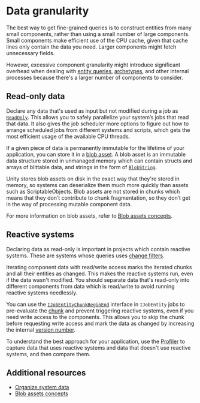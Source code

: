 # Data granularity

The best way to get fine-grained queries is to construct entities from many small components, rather than using a small number of large components. Small components make efficient use of the CPU cache, given that cache lines only contain the data you need. Larger components might fetch unnecessary fields. 

However, excessive component granularity might introduce significant overhead when dealing with [entity queries](systems-entityquery.md), [archetypes](concepts-archetypes.md), and other internal processes because there's a larger number of components to consider.

## Read-only data

Declare any data that's used as input but not modified during a job as [`ReadOnly`](xref:Unity.Collections.ReadOnlyAttribute). This allows you to safely parallelize your system’s jobs that read that data. It also gives the job scheduler more options to figure out how to arrange scheduled jobs from different systems and scripts, which gets the most efficient usage of the available CPU threads. 

If a given piece of data is permanently immutable for the lifetime of your application, you can store it in a [blob asset](blob-assets-intro.md). A blob asset is an immutable data structure stored in unmanaged memory which can contain structs and arrays of blittable data, and strings in the form of [`BlobString`](xref:Unity.Entities.BlobString). 

Unity stores blob assets on disk in the exact way that they're stored in memory, so systems can deserialize them much more quickly than assets such as ScriptableObjects. Blob assets are not stored in chunks which means that they don’t contribute to chunk fragmentation, so they don’t get in the way of processing mutable component data.

For more information on blob assets, refer to [Blob assets concepts](blob-assets-concept.md).

## Reactive systems

Declaring data as read-only is important in projects which contain reactive systems. These are systems whose queries uses [change filters](systems-entityquery-filters.md).

Iterating component data with read/write access marks the iterated chunks and all their entities as changed. This makes the reactive systems run, even if the data wasn't modified. You should separate data that's read-only into different components from data which is read/write to avoid running reactive systems needlessly.

You can use the [`IJobEntityChunkBeginEnd`](xref:Unity.Entities.IJobEntityChunkBeginEnd) interface in `IJobEntity` jobs to pre-evaluate the [chunk](concepts-archetypes.md#archetype-chunks) and prevent triggering reactive systems, even if you need write access to the components. This allows you to skip the chunk before requesting write access and mark the data as changed by increasing the internal [version number](systems-version-numbers.md).  

To understand the best approach for your application, use the [Profiler](xref:um-profiler) to capture data that uses reactive systems and data that doesn't use reactive systems, and then compare them.

## Additional resources

* [Organize system data](systems-data.md)
* [Blob assets concepts](blob-assets-concept.md)